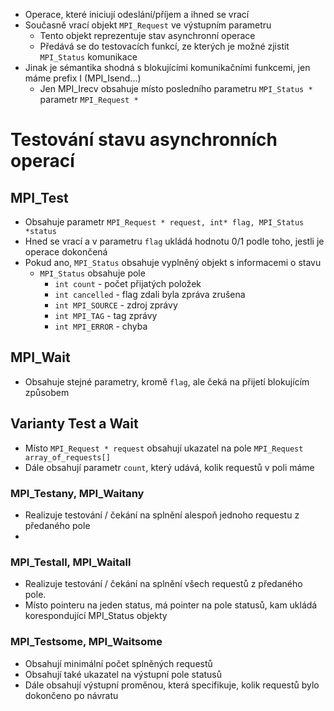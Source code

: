 - Operace, které iniciují odeslání/příjem a ihned se vrací
- Současně vrací objekt `MPI_Request` ve výstupním parametru
	- Tento objekt reprezentuje stav asynchronní operace
	- Předává se do testovacích funkcí, ze kterých je možné zjistit `MPI_Status` komunikace
- Jinak je sémantika shodná s blokujícími komunikačními funkcemi, jen máme prefix I (MPI_Isend...)
	- Jen MPI_Irecv obsahuje místo posledního parametru `MPI_Status *` parametr `MPI_Request *` 

# Testování stavu asynchronních operací
## MPI_Test
- Obsahuje parametr `MPI_Request * request, int* flag, MPI_Status *status`
- Hned se vrací a v parametru `flag` ukládá hodnotu 0/1 podle toho, jestli je operace dokončená
- Pokud ano, `MPI_Status` obsahuje vyplněný objekt s informacemi o stavu
	- `MPI_Status` obsahuje pole
		- `int count` - počet přijatých položek
		- `int cancelled` - flag zdali byla zpráva zrušena
		- `int MPI_SOURCE` - zdroj zprávy
		- `int MPI_TAG` - tag zprávy
		- `int MPI_ERROR` - chyba

## MPI_Wait
- Obsahuje stejné parametry, kromě `flag`, ale čeká na přijetí blokujícím způsobem

## Varianty Test a Wait
- Místo `MPI_Request * request` obsahují ukazatel na pole `MPI_Request array_of_requests[]`
- Dále obsahují parametr `count`, který udává, kolik requestů v poli máme
### MPI_Testany, MPI_Waitany
- Realizuje testování / čekání na splnění alespoň jednoho requestu z předaného pole
- 
### MPI_Testall, MPI_Waitall
- Realizuje testování / čekání na splnění všech requestů z předaného pole.
- Místo pointeru na jeden status, má pointer na pole statusů, kam ukládá korespondující MPI_Status objekty
### MPI_Testsome, MPI_Waitsome
- Obsahují minimální počet splněných requestů
- Obsahují také ukazatel na výstupní pole statusů
- Dále obsahují výstupní proměnou, která specifikuje, kolik requestů bylo dokončeno po návratu
